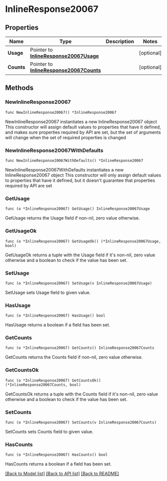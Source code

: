 # InlineResponse20067

## Properties

Name | Type | Description | Notes
------------ | ------------- | ------------- | -------------
**Usage** | Pointer to [**InlineResponse20067Usage**](InlineResponse20067Usage.md) |  | [optional] 
**Counts** | Pointer to [**InlineResponse20067Counts**](InlineResponse20067Counts.md) |  | [optional] 

## Methods

### NewInlineResponse20067

`func NewInlineResponse20067() *InlineResponse20067`

NewInlineResponse20067 instantiates a new InlineResponse20067 object
This constructor will assign default values to properties that have it defined,
and makes sure properties required by API are set, but the set of arguments
will change when the set of required properties is changed

### NewInlineResponse20067WithDefaults

`func NewInlineResponse20067WithDefaults() *InlineResponse20067`

NewInlineResponse20067WithDefaults instantiates a new InlineResponse20067 object
This constructor will only assign default values to properties that have it defined,
but it doesn't guarantee that properties required by API are set

### GetUsage

`func (o *InlineResponse20067) GetUsage() InlineResponse20067Usage`

GetUsage returns the Usage field if non-nil, zero value otherwise.

### GetUsageOk

`func (o *InlineResponse20067) GetUsageOk() (*InlineResponse20067Usage, bool)`

GetUsageOk returns a tuple with the Usage field if it's non-nil, zero value otherwise
and a boolean to check if the value has been set.

### SetUsage

`func (o *InlineResponse20067) SetUsage(v InlineResponse20067Usage)`

SetUsage sets Usage field to given value.

### HasUsage

`func (o *InlineResponse20067) HasUsage() bool`

HasUsage returns a boolean if a field has been set.

### GetCounts

`func (o *InlineResponse20067) GetCounts() InlineResponse20067Counts`

GetCounts returns the Counts field if non-nil, zero value otherwise.

### GetCountsOk

`func (o *InlineResponse20067) GetCountsOk() (*InlineResponse20067Counts, bool)`

GetCountsOk returns a tuple with the Counts field if it's non-nil, zero value otherwise
and a boolean to check if the value has been set.

### SetCounts

`func (o *InlineResponse20067) SetCounts(v InlineResponse20067Counts)`

SetCounts sets Counts field to given value.

### HasCounts

`func (o *InlineResponse20067) HasCounts() bool`

HasCounts returns a boolean if a field has been set.


[[Back to Model list]](../README.md#documentation-for-models) [[Back to API list]](../README.md#documentation-for-api-endpoints) [[Back to README]](../README.md)


